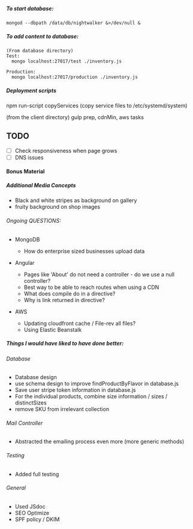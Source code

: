 ##### To start database:
    mongod --dbpath /data/db/nightwalker &>/dev/null &

##### To add content to database:
    (From database directory)
    Test:
      mongo localhost:27017/test ./inventory.js

    Production:
      mongo localhost:27017/production ./inventory.js
      
##### Deployment scripts
npm run-script copyServices
    (copy service files to /etc/systemd/system)
    
(from the client directory) gulp 
    prep, cdnMin, aws tasks

## TODO
  - [ ] Check responsiveness when page grows
  - [ ] DNS issues

#### Bonus Material
##### Additional Media Concepts
  - Black and white stripes as background on gallery
  - fruity background on shop images
  
###### Ongoing QUESTIONS:
- MongoDB
  - How do enterprise sized businesses upload data

- Angular
  - Pages like 'About' do not need a controller - do we use a null controller?
  - Best way to be able to reach routes when using a CDN
  - What does compile do in a directive?
  - Why is link returned in directive?

- AWS
  - Updating cloudfront cache / File-rev all files?
  - Using Elastic Beanstalk

##### Things I would have liked to have done better:
###### Database
  - Database design
  - use schema design to improve findProductByFlavor in database.js
  - Save user stripe token information in database.js
  - For the individual products, combine size information / sizes / distinctSizes
  - remove SKU from irrelevant collection

###### Mail Controller
  - Abstracted the emailing process even more (more generic methods)

###### Testing
  - Added full testing

###### General
  - Used JSdoc
  - SEO Optimize
  - SPF policy / DKIM
